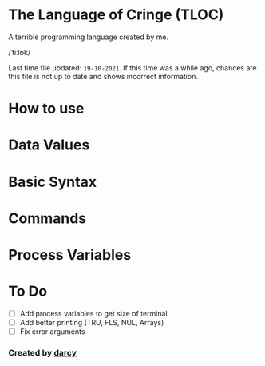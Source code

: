 # The Language of Cringe (TLOC)

A terrible programming language created by me.

/ˈtiːlɒk/

Last time file updated: `19-10-2021`.
If this time was a while ago, chances are this file is not up to date and shows incorrect information.

# How to use

# Data Values

# Basic Syntax

# Commands

# Process Variables

# To Do

- [ ] Add process variables to get size of terminal
- [ ] Add better printing (TRU, FLS, NUL, Arrays)
- [ ] Fix error arguments

### Created by [darcy](https://github.com/darccyy)